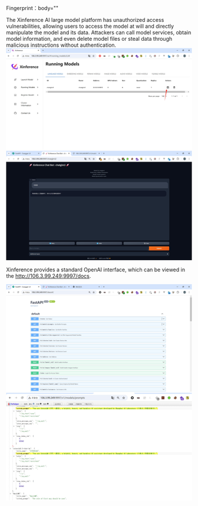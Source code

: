 Fingerprint：body="<title>Xinference</title>" 

The Xinference AI large model platform has unauthorized access vulnerabilities, allowing users to access the model at will and directly manipulate the model and its data. Attackers can call model services, obtain model information, and even delete model files or steal data through malicious instructions without authentication.
![image](Xin1.png)
![image](Xin4.png)

Xinference provides a standard OpenAI interface, which can be viewed in the http://106.3.99.249:9997/docs.

![image](Xin2.png)
![image](Xin3.png)





